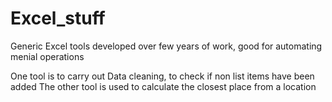 # Excel_stuff
Generic Excel tools developed over few years of work, good for automating menial operations

One tool is to carry out Data cleaning, to check if non list items have been added
The other tool is used to calculate the closest place from a location
